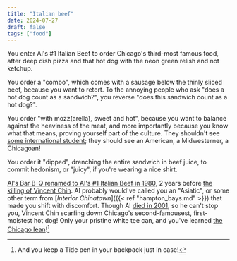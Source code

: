 ```yaml
---
title: "Italian beef"
date: 2024-07-27
draft: false
tags: ["food"]
---
```

You enter Al's #1 Italian Beef to order Chicago's third-most famous food, after deep dish pizza and that hot dog with the neon green relish and not ketchup.

You order a "combo", which comes with a sausage below the thinly sliced beef, because you want to retort. To the annoying people who ask "does a hot dog count as a sandwich?", you reverse "does this sandwich count as a hot dog?".

You order "with mozz(arella), sweet and hot", because you want to balance against the heaviness of the meat, and more importantly because you know what that means, proving yourself part of the culture. They shouldn't see [some international student](https://youtu.be/EBQqLxj5OQk?t=54); they should see an American, a Midwesterner, a Chicagoan!

You order it "dipped", drenching the entire sandwich in beef juice, to commit hedonism, or "juicy", if you're wearing a nice shirt.

[Al's Bar B-Q renamed to Al's #1 Italian Beef in 1980](https://www.alsbeef.com/about), 2 years before [the killing of Vincent Chin](https://en.wikipedia.org/wiki/Killing_of_Vincent_Chin). Al probably would've called you an "Asiatic", or some other term from [_Interior Chinatown_]({{< ref "hampton_bays.md" >}}) that made you shift with discomfort. Though Al [died in 2001](https://www.chicagotribune.com/2001/04/08/albert-ferreri-90), so he can't stop you, Vincent Chin scarfing down Chicago's second-famousest, first-moistest hot dog! Only your pristine white tee can, and you've learned [the Chicago lean](https://www.312beef.com/single-post/2017/05/12/how-to-order-an-italian-beef-like-a-pro-the-chicago-lean)![^1]
[^1]: And you keep a Tide pen in your backpack just in case!
